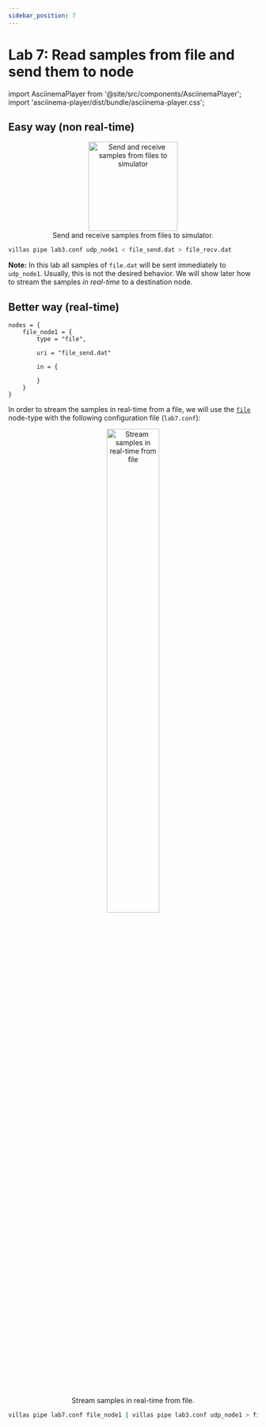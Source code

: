```yaml
---
sidebar_position: 7
---
```


# Lab 7: Read samples from file and send them to node

import AsciinemaPlayer from '@site/src/components/AsciinemaPlayer';
import 'asciinema-player/dist/bundle/asciinema-player.css';

## Easy way (non real-time)

<figure align="center">
    <img alt="Send and receive samples from files to simulator" src="/img/drawio/villas_pipe_file2.svg" height="180px" />
    <figcaption>Send and receive samples from files to simulator.</figcaption>
</figure>

```bash
villas pipe lab3.conf udp_node1 < file_send.dat > file_recv.dat
```

**Note:** In this lab all samples of `file.dat` will be sent immediately to `udp_node1`.
Usually, this is not the desired behavior.
We will show later how to stream the samples _in real-time_ to a destination node.

## Better way (real-time)

``` url="external/node/etc/labs/lab7.conf" title="node/etc/labs/lab7.conf"
nodes = {
	file_node1 = {
		type = "file",

		uri = "file_send.dat"
		
		in = {
			
		}
	}
}
```

In order to stream the samples in real-time from a file, we will use the [`file`](../nodes/file.md) node-type with the following configuration file (`lab7.conf`):

<figure align="center">
    <img alt="Stream samples in real-time from file" src="/img/drawio/villas_pipe_file3.svg" width="50%" />
    <figcaption>Stream samples in real-time from file.</figcaption>
</figure>

```bash
villas pipe lab7.conf file_node1 | villas pipe lab3.conf udp_node1 > file_recv.dat
```

<AsciinemaPlayer src="/recordings/terminal/villas_pipe_file.json" rows={25} cols={120} idleTimeLimit={3} preload={true} />
